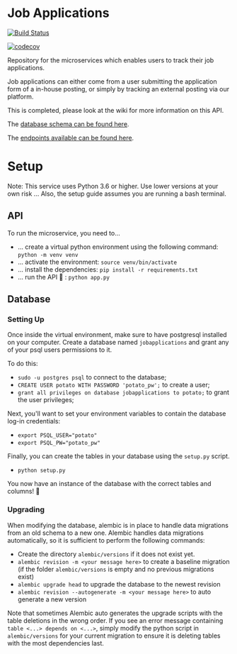 # Job Applications
[![Build Status](https://travis-ci.org/scrum-gang/jobapplications.svg?branch=master)](https://travis-ci.org/scrum-gang/jobapplications)

[![codecov](https://codecov.io/gh/scrum-gang/jobapplications/branch/master/graph/badge.svg)](https://codecov.io/gh/scrum-gang/jobapplications)


Repository for the microservices which enables users to track their job applications.

Job applications can either come from a user submitting the application form of a in-house posting, or simply by tracking an external posting via our platform.

This is completed, please look at the wiki for more information on this API.

The [database schema can be found here](https://github.com/scrum-gang/jobapplications/wiki/Database-Design).

The [endpoints available can be found here](https://github.com/scrum-gang/jobapplications/wiki/Endpoints).

# Setup

Note: This service uses Python 3.6 or higher. Use lower versions at your own risk ...
Also, the setup guide assumes you are running a bash terminal.

## API

To run the microservice, you need to...

* ... create a virtual python environment using the following command: `python -m venv venv`
* ... activate the environment: `source venv/bin/activate`
* ... install the dependencies: `pip install -r requirements.txt`
* ... run the API :tada: : `python app.py`

## Database

### Setting Up
Once inside the virtual environment, make sure to have postgresql installed on your computer.
Create a database named `jobapplications` and grant any of your psql users permissions to it.

To do this:
* `sudo -u postgres psql` to connect to the database;
* `CREATE USER potato WITH PASSWORD 'potato_pw';` to create a user;
* `grant all privileges on database jobapplications to potato;` to grant the user privileges;

Next, you'll want to set your environment variables to contain the database log-in credentials:
* `export PSQL_USER="potato"`
* `export PSQL_PW="potato_pw"`

Finally, you can create the tables in your database using the `setup.py` script.
* `python setup.py`

You now have an instance of the database with the correct tables and columns! :tada:

### Upgrading
When modifying the database, alembic is in place to handle data migrations from an old schema to a new one. Alembic handles data migrations automatically, so it is sufficient to perform the following commands:
* Create the directory `alembic/versions` if it does not exist yet.
* `alembic revision -m <your message here>` to create a baseline migration (if the folder `alembic/versions` is empty and no previous migrations exist)
* `alembic upgrade head` to upgrade the database to the newest revision
* `alembic revision --autogenerate -m <your message here>` to auto generate a new version

Note that sometimes Alembic auto generates the upgrade scripts with the table deletions in the wrong order. If you see an error message containing `table <...> depends on <...>`, simply modify the python script in `alembic/versions` for your current migration to ensure it is deleting tables with the most dependencies last. 

